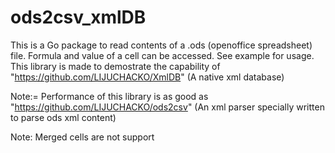 # ods2csv_xmlDB
This is a Go package to read contents of a .ods (openoffice spreadsheet) file. Formula and value of a cell can be accessed. See example for usage. 
This library is made to demostrate the capability of "https://github.com/LIJUCHACKO/XmlDB" (A native xml database)

Note:= Performance of this library is as good as "https://github.com/LIJUCHACKO/ods2csv" (An xml parser specially written to parse ods xml content) 

Note: Merged cells are not support
